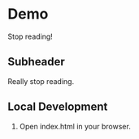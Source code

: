# Demo

Stop reading!

## Subheader

Really stop reading.

## Local Development

1. Open index.html in your browser.
